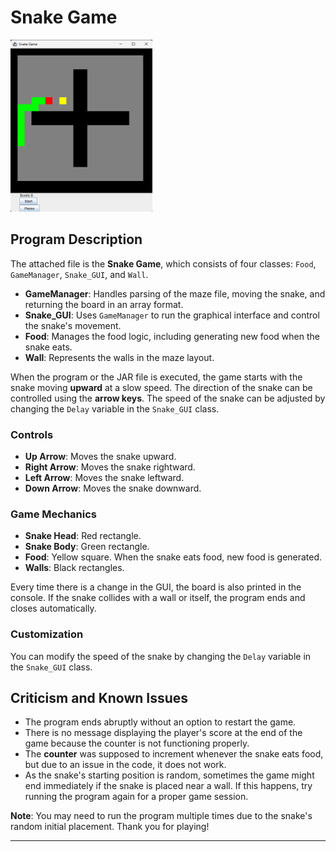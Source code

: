 # Snake Game

<img src="pictures/game.png" alt="Snake Game" width="45%" />

## Program Description
The attached file is the **Snake Game**, which consists of four classes: `Food`, `GameManager`, `Snake_GUI`, and `Wall`.

- **GameManager**: Handles parsing of the maze file, moving the snake, and returning the board in an array format.
- **Snake_GUI**: Uses `GameManager` to run the graphical interface and control the snake's movement.
- **Food**: Manages the food logic, including generating new food when the snake eats.
- **Wall**: Represents the walls in the maze layout.

When the program or the JAR file is executed, the game starts with the snake moving **upward** at a slow speed. The direction of the snake can be controlled using the **arrow keys**. The speed of the snake can be adjusted by changing the `Delay` variable in the `Snake_GUI` class.

### Controls
- **Up Arrow**: Moves the snake upward.
- **Right Arrow**: Moves the snake rightward.
- **Left Arrow**: Moves the snake leftward.
- **Down Arrow**: Moves the snake downward.

### Game Mechanics
- **Snake Head**: Red rectangle.
- **Snake Body**: Green rectangle.
- **Food**: Yellow square. When the snake eats food, new food is generated.
- **Walls**: Black rectangles.

Every time there is a change in the GUI, the board is also printed in the console. If the snake collides with a wall or itself, the program ends and closes automatically.

### Customization
You can modify the speed of the snake by changing the `Delay` variable in the `Snake_GUI` class.

## Criticism and Known Issues
- The program ends abruptly without an option to restart the game.
- There is no message displaying the player's score at the end of the game because the counter is not functioning properly.
- The **counter** was supposed to increment whenever the snake eats food, but due to an issue in the code, it does not work.
- As the snake's starting position is random, sometimes the game might end immediately if the snake is placed near a wall. If this happens, try running the program again for a proper game session.

**Note**: You may need to run the program multiple times due to the snake's random initial placement. Thank you for playing!

---

